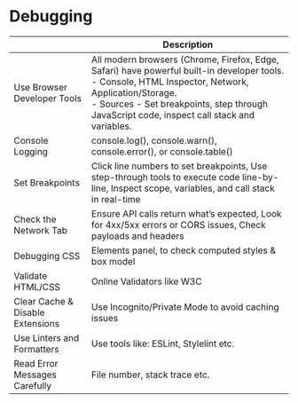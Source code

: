 # Debugging

|                                  | Description                                                                                                                                                                                                                                               |
|----------------------------------|-----------------------------------------------------------------------------------------------------------------------------------------------------------------------------------------------------------------------------------------------------------|
| Use Browser Developer Tools      | All modern browsers (Chrome, Firefox, Edge, Safari) have powerful built-in developer tools.<br/>- Console, HTML Inspector, Network, Application/Storage.<br/>- Sources - Set breakpoints, step through JavaScript code, inspect call stack and variables. |
| Console Logging                  | console.log(), console.warn(), console.error(), or console.table()                                                                                                                                                                                        |
| Set Breakpoints                  | Click line numbers to set breakpoints, Use step-through tools to execute code line-by-line, Inspect scope, variables, and call stack in real-time                                                                                                         |
| Check the Network Tab            | Ensure API calls return what’s expected, Look for 4xx/5xx errors or CORS issues, Check payloads and headers                                                                                                                                               |
| Debugging CSS                    | Elements panel, to check computed styles & box model                                                                                                                                                                                                      |
| Validate HTML/CSS                | Online Validators like W3C                                                                                                                                                                                                                                |
| Clear Cache & Disable Extensions | Use Incognito/Private Mode to avoid caching issues                                                                                                                                                                                                        |
| Use Linters and Formatters       | Use tools like: ESLint, Stylelint etc.                                                                                                                                                                                                                    |
| Read Error Messages Carefully    | File number, stack trace etc.                                                                                                                                                                                                                             |
 